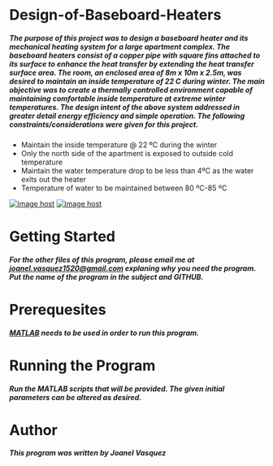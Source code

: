 # Design-of-Baseboard-Heaters
##### The purpose of this project was to design a baseboard heater and its mechanical heating system for a large apartment complex. The baseboard heaters consist of a copper pipe with square fins attached to its surface to enhance the heat transfer by extending the heat transfer surface area. The room, an enclosed area of 8m x 10m x 2.5m, was desired to maintain an inside temperature of 22 C during winter. The main objective was to create a thermally controlled environment capable of maintaining comfortable inside temperature at extreme winter temperatures. The design intent of the above system addressed in greater detail energy efficiency and simple operation. The following constraints/considerations were given for this project. 
  * Maintain the inside temperature @ 22 ºC during the winter
  * Only the north side of the apartment is exposed to outside cold temperature
  * Maintain the water temperature drop to be less than 4ºC as the water exits out the heater
  * Temperature of water to be maintained between 80 ºC-85 ºC

<a href="http://imgbox.com/10tpD5Qo" target="_blank"><img src="https://thumbs.imgbox.com/cd/78/10tpD5Qo_t.png" alt="image host"/></a> <a href="http://imgbox.com/U3dMSN56" target="_blank"><img src="https://thumbs.imgbox.com/68/70/U3dMSN56_t.png" alt="image host"/></a>
# __Getting Started__
##### For the other files of this program, please email me at joanel.vasquez1520@gmail.com explaning why you need the program. Put the name of the program in the subject and GITHUB. 
# __Prerequesites__
##### [MATLAB](https://www.mathworks.com/products/matlab.html) needs to be used in order to run this program. 
# __Running the Program__
##### Run the MATLAB scripts that will be provided. The given initial parameters can be altered as desired. 
# __Author__
##### This program was written by Joanel Vasquez

